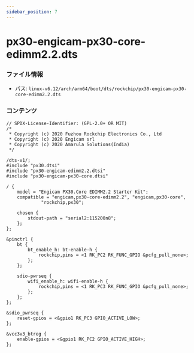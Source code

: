 ```yaml
---
sidebar_position: 7
---
```

# px30-engicam-px30-core-edimm2.2.dts

### ファイル情報

- パス: `linux-v6.12/arch/arm64/boot/dts/rockchip/px30-engicam-px30-core-edimm2.2.dts`

### コンテンツ

```dts
// SPDX-License-Identifier: (GPL-2.0+ OR MIT)
/*
 * Copyright (c) 2020 Fuzhou Rockchip Electronics Co., Ltd
 * Copyright (c) 2020 Engicam srl
 * Copyright (c) 2020 Amarula Solutions(India)
 */

/dts-v1/;
#include "px30.dtsi"
#include "px30-engicam-edimm2.2.dtsi"
#include "px30-engicam-px30-core.dtsi"

/ {
	model = "Engicam PX30.Core EDIMM2.2 Starter Kit";
	compatible = "engicam,px30-core-edimm2.2", "engicam,px30-core",
		     "rockchip,px30";

	chosen {
		stdout-path = "serial2:115200n8";
	};
};

&pinctrl {
	bt {
		bt_enable_h: bt-enable-h {
			rockchip,pins = <1 RK_PC2 RK_FUNC_GPIO &pcfg_pull_none>;
		};
	};

	sdio-pwrseq {
		wifi_enable_h: wifi-enable-h {
			rockchip,pins = <1 RK_PC3 RK_FUNC_GPIO &pcfg_pull_none>;
		};
	};
};

&sdio_pwrseq {
	reset-gpios = <&gpio1 RK_PC3 GPIO_ACTIVE_LOW>;
};

&vcc3v3_btreg {
	enable-gpios = <&gpio1 RK_PC2 GPIO_ACTIVE_HIGH>;
};

```
